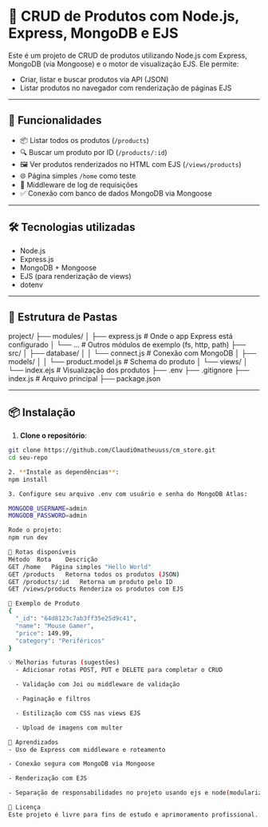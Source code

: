 # 🛒 CRUD de Produtos com Node.js, Express, MongoDB e EJS

Este é um projeto de CRUD de produtos utilizando Node.js com Express, MongoDB (via Mongoose) e o motor de visualização EJS. Ele permite:

- Criar, listar e buscar produtos via API (JSON)
- Listar produtos no navegador com renderização de páginas EJS

---

## 🚀 Funcionalidades

- 📦 Listar todos os produtos (`/products`)
- 🔍 Buscar um produto por ID (`/products/:id`)
- 🖼️ Ver produtos renderizados no HTML com EJS (`/views/products`)
- 🌐 Página simples `/home` como teste
- 🔧 Middleware de log de requisições
- ✅ Conexão com banco de dados MongoDB via Mongoose

---

## 🛠 Tecnologias utilizadas

- Node.js
- Express.js
- MongoDB + Mongoose
- EJS (para renderização de views)
- dotenv

---

## 📁 Estrutura de Pastas

project/
├── modules/
│ ├── express.js # Onde o app Express está configurado
│ └── ... # Outros módulos de exemplo (fs, http, path)
├── src/
│ ├── database/
│ │ └── connect.js # Conexão com MongoDB
│ ├── models/
│ │ └── product.model.js # Schema do produto
│ └── views/
│ └── index.ejs # Visualização dos produtos
├── .env
├── .gitignore
├── index.js # Arquivo principal
├── package.json


---

## 📦 Instalação

1. **Clone o repositório**:
```bash
git clone https://github.com/ClaudiOmatheuuss/cm_store.git
cd seu-repo

2. **Instale as dependências**:
npm install

3. Configure seu arquivo .env com usuário e senha do MongoDB Atlas:

MONGODB_USERNAME=admin
MONGODB_PASSWORD=admin

Rode o projeto:
npm run dev

📡 Rotas disponíveis
Método	Rota	Descrição
GET	/home	Página simples "Hello World"
GET	/products	Retorna todos os produtos (JSON)
GET	/products/:id	Retorna um produto pelo ID
GET	/views/products	Renderiza os produtos com EJS

📌 Exemplo de Produto
{
  "_id": "64d8123c7ab3ff35e25d9c41",
  "name": "Mouse Gamer",
  "price": 149.99,
  "category": "Periféricos"
}

💡 Melhorias futuras (sugestões)
  - Adicionar rotas POST, PUT e DELETE para completar o CRUD

  - Validação com Joi ou middleware de validação

  - Paginação e filtros

  - Estilização com CSS nas views EJS

  - Upload de imagens com multer

🧠 Aprendizados
- Uso de Express com middleware e roteamento

- Conexão segura com MongoDB via Mongoose

- Renderização com EJS

- Separação de responsabilidades no projeto usando ejs e node(modularização)

📃 Licença
Este projeto é livre para fins de estudo e aprimoramento profissional.